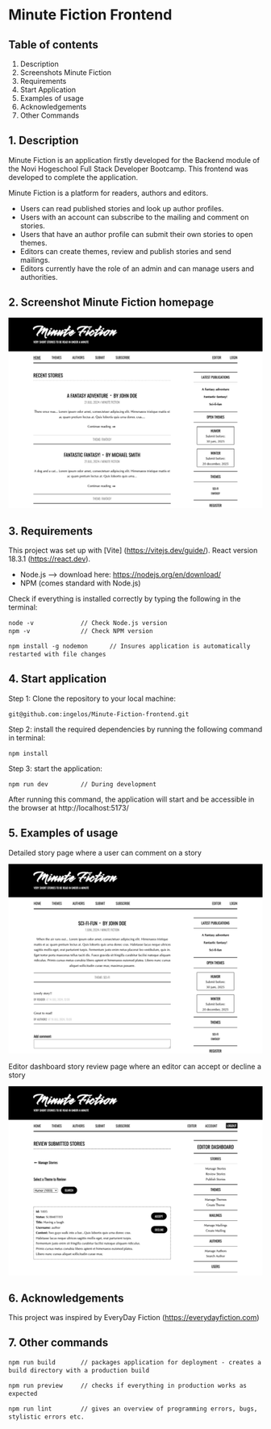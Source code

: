 # Minute Fiction Frontend

## Table of contents
1. Description
2. Screenshots Minute Fiction
3. Requirements 
4. Start Application
5. Examples of usage
6. Acknowledgements
7. Other Commands


## 1. Description

Minute Fiction is an application firstly developed for the Backend module of the Novi Hogeschool Full Stack Developer Bootcamp.
This frontend was developed to complete the application.

Minute Fiction is a platform for readers, authors and editors. 

- Users can read published stories and look up author profiles. 
- Users with an account can subscribe to the mailing and comment on stories.
- Users that have an author profile can submit their own stories to open themes.
- Editors can create themes, review and publish stories and send mailings.
- Editors currently have the role of an admin and can manage users and authorities.


## 2. Screenshot Minute Fiction homepage

![MF homepage.png](src/assets/images/MF%20homepage.png)


## 3. Requirements

This project was set up with [Vite] (https://vitejs.dev/guide/). React version 18.3.1 (https://react.dev).

- Node.js --> download here: https://nodejs.org/en/download/
- NPM (comes standard with Node.js)

Check if everything is installed correctly by typing the following in the terminal: 
```
node -v             // Check Node.js version
npm -v              // Check NPM version
```

```
npm install -g nodemon      // Insures application is automatically restarted with file changes
```


## 4. Start application

Step 1: Clone the repository to your local machine:

``` 
git@github.com:ingelos/Minute-Fiction-frontend.git
```
Step 2: install the required dependencies by running the following command in terminal:
```
npm install
```
Step 3: start the application:

``` 
npm run dev         // During development
```
After running this command, the application will start and be accessible in the browser at http://localhost:5173/


## 5. Examples of usage

Detailed story page where a user can comment on a story

![MF storyDetail.png](src/assets/images/MF%20storyDetail.png)

Editor dashboard story review page where an editor can accept or decline a story

![MF editorDashboard ReviewStories.png](src/assets/images/MF%20editorDashboard%20ReviewStories.png)


## 6. Acknowledgements

This project was inspired by EveryDay Fiction (https://everydayfiction.com)


## 7. Other commands

```
npm run build       // packages application for deployment - creates a build directory with a production build
```
```
npm run preview     // checks if everything in production works as expected
```
``` 
npm run lint        // gives an overview of programming errors, bugs, stylistic errors etc.
```